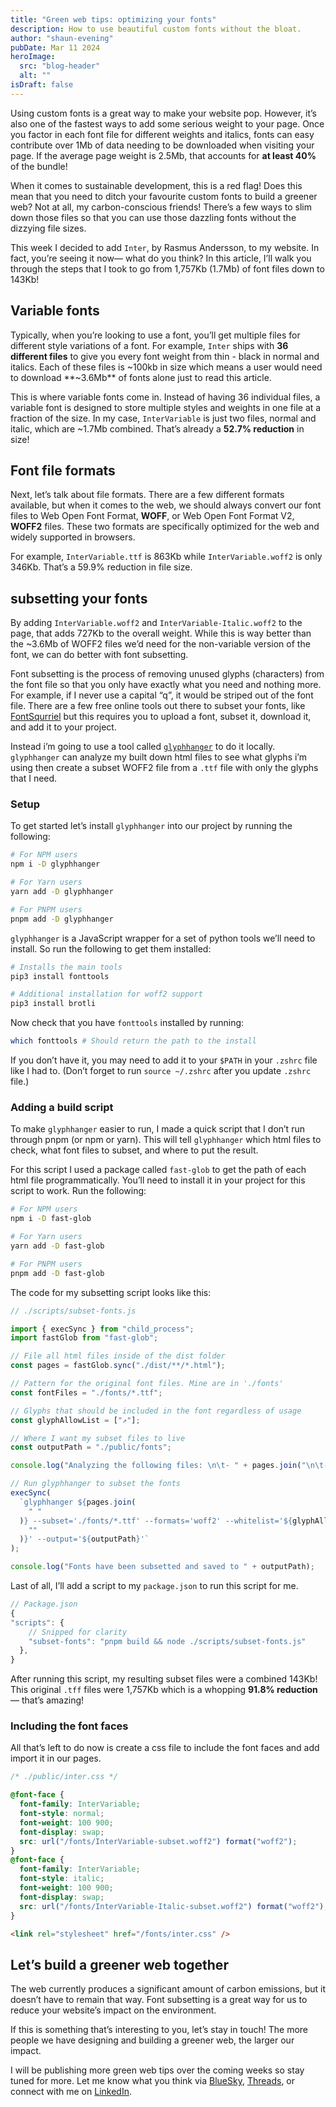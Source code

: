 ```yaml
---
title: "Green web tips: optimizing your fonts"
description: How to use beautiful custom fonts without the bloat.
author: "shaun-evening"
pubDate: Mar 11 2024
heroImage:
  src: "blog-header"
  alt: ""
isDraft: false
---
```


Using custom fonts is a great way to make your website pop. However, it’s also one of the fastest ways to add some serious weight to your page. Once you factor in each font file for different weights and italics, fonts can easy contribute over 1Mb of data needing to be downloaded when visiting your page. If the average page weight is 2.5Mb, that accounts for **at least 40%** of the bundle!

When it comes to sustainable development, this is a red flag! Does this mean that you need to ditch your favourite custom fonts to build a greener web? Not at all, my carbon-conscious friends! There’s a few ways to slim down those files so that you can use those dazzling fonts without the dizzying file sizes.

This week I decided to add `Inter`, by Rasmus Andersson, to my website. In fact, you’re seeing it now— what do you think? In this article, I’ll walk you through the steps that I took to go from 1,757Kb (1.7Mb) of font files down to 143Kb!

## Variable fonts

Typically, when you’re looking to use a font, you’ll get multiple files for different style variations of a font. For example, `Inter` ships with **36 different files** to give you every font weight from thin - black in normal and italics. Each of these files is ~100kb in size which means a user would need to download **~3.6Mb** of fonts alone just to read this article.

This is where variable fonts come in. Instead of having 36 individual files, a variable font is designed to store multiple styles and weights in one file at a fraction of the size. In my case, `InterVariable` is just two files, normal and italic, which are ~1.7Mb combined. That’s already a **52.7% reduction** in size!

## Font file formats

Next, let’s talk about file formats. There are a few different formats available, but when it comes to the web, we should always convert our font files to Web Open Font Format, **WOFF**, or Web Open Font Format V2, **WOFF2** files. These two formats are specifically optimized for the web and widely supported in browsers.

For example, `InterVariable.ttf` is 863Kb while `InterVariable.woff2` is only 346Kb. That’s a 59.9% reduction in file size.

## subsetting your fonts

By adding `InterVariable.woff2` and `InterVariable-Italic.woff2` to the page, that adds 727Kb to the overall weight. While this is way better than the ~3.6Mb of WOFF2 files we’d need for the non-variable version of the font, we can do better with font subsetting.

Font subsetting is the process of removing unused glyphs (characters) from the font file so that you only have exactly what you need and nothing more. For example, if I never use a capital “q”, it would be striped out of the font file. There are a few free online tools out there to subset your fonts, like [FontSqurriel](https://www.fontsquirrel.com/tools/webfont-generator) but this requires you to upload a font, subset it, download it, and add it to your project.

Instead i’m going to use a tool called [`glyphhanger`](https://github.com/zachleat/glyphhanger) to do it locally. `glyphhanger` can analyze my built down html files to see what glyphs i’m using then create a subset WOFF2 file from a `.ttf` file with only the glyphs that I need.

### Setup

To get started let’s install `glyphhanger` into our project by running the following:

```bash
# For NPM users
npm i -D glyphhanger

# For Yarn users
yarn add -D glyphhanger

# For PNPM users
pnpm add -D glyphhanger
```

`glyphhanger` is a JavaScript wrapper for a set of python tools we’ll need to install. So run the following to get them installed:

```bash
# Installs the main tools
pip3 install fonttools

# Additional installation for woff2 support
pip3 install brotli
```

Now check that you have `fonttools` installed by running:

```bash
which fonttools # Should return the path to the install
```

If you don’t have it, you may need to add it to your `$PATH` in your `.zshrc` file like I had to. (Don’t forget to run `source ~/.zshrc` after you update `.zshrc` file.)

### Adding a build script

To make `glyphhanger` easier to run, I made a quick script that I don’t run through pnpm (or npm or yarn). This will tell `glyphhanger` which html files to check, what font files to subset, and where to put the result.

For this script I used a package called `fast-glob` to get the path of each html file programmatically. You’ll need to install it in your project for this script to work. Run the following:

```bash
# For NPM users
npm i -D fast-glob

# For Yarn users
yarn add -D fast-glob

# For PNPM users
pnpm add -D fast-glob
```

The code for my subsetting script looks like this:

```jsx
// ./scripts/subset-fonts.js

import { execSync } from "child_process";
import fastGlob from "fast-glob";

// File all html files inside of the dist folder
const pages = fastGlob.sync("./dist/**/*.html");

// Pattern for the original font files. Mine are in './fonts'
const fontFiles = "./fonts/*.ttf";

// Glyphs that should be included in the font regardless of usage
const glyphAllowList = ["↗"];

// Where I want my subset files to live
const outputPath = "./public/fonts";

console.log("Analyzing the following files: \n\t- " + pages.join("\n\t- "));

// Run glyphhanger to subset the fonts
execSync(
  `glyphhanger ${pages.join(
    " "
  )} --subset='./fonts/*.ttf' --formats='woff2' --whitelist='${glyphAllowList.join(
    ""
  )}' --output='${outputPath}'`
);

console.log("Fonts have been subsetted and saved to " + outputPath);
```

Last of all, I’ll add a script to my `package.json` to run this script for me.

```jsx
// Package.json
{
"scripts": {
    // Snipped for clarity
    "subset-fonts": "pnpm build && node ./scripts/subset-fonts.js"
  },
}
```

After running this script, my resulting subset files were a combined 143Kb! This original `.tff` files were 1,757Kb which is a whopping **91.8% reduction**— that’s amazing!

### Including the font faces

All that’s left to do now is create a css file to include the font faces and add import it in our pages.

```css
/* ./public/inter.css */

@font-face {
  font-family: InterVariable;
  font-style: normal;
  font-weight: 100 900;
  font-display: swap;
  src: url("/fonts/InterVariable-subset.woff2") format("woff2");
}
@font-face {
  font-family: InterVariable;
  font-style: italic;
  font-weight: 100 900;
  font-display: swap;
  src: url("/fonts/InterVariable-Italic-subset.woff2") format("woff2");
}
```

```html
<link rel="stylesheet" href="/fonts/inter.css" />
```

## Let’s build a greener web together

The web currently produces a significant amount of carbon emissions, but it doesn’t have to remain that way. Font subsetting is a great way for us to reduce your website’s impact on the environment.

If this is something that’s interesting to you, let’s stay in touch! The more people we have designing and building a greener web, the larger our impact.

I will be publishing more green web tips over the coming weeks so stay tuned for more. Let me know what you think via [BlueSky](https://bsky.app/profile/goodeveningshaun.dev), [Threads](https://www.threads.net/@shaunevening), or connect with me on [LinkedIn](https://www.linkedin.com/in/shaunevening/).
